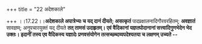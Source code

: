 +++
title = "22 अदेशकाले"

+++
।।17.22।।**अदेशकाले अपात्रेभ्यः च यद् दानं दीयते; असत्कृतं**
पादप्रक्षालनादिगौरवरहितम्; **अवज्ञातं** सावज्ञम्; अनुपचारयुक्तं यद्
दीयते **तत् तामसं उदाहृतम्। एवं वैदिकानां यज्ञतपोदानानां
सत्त्वादिगुणभेदेन भेद उक्तः। इदानीं तस्य एव वैदिकस्य यज्ञादेः
प्रणवसंयोगेन तत्सच्छब्दव्यपदेश्यतया च लक्षणम् उच्यते --**

